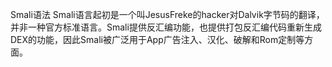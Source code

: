 Smali语法
Smali语言起初是一个叫JesusFreke的hacker对Dalvik字节码的翻译，并非一种官方标准语言。Smali提供反汇编功能，也提供打包反汇编代码重新生成DEX的功能，因此Smali被广泛用于App广告注入、汉化、破解和Rom定制等方面。
